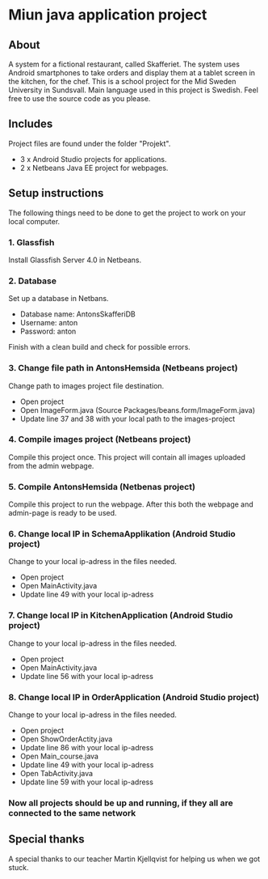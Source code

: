 # Miun java application project
## About
A system for a fictional restaurant, called Skafferiet. The system uses Android smartphones to take orders and display them at a tablet screen in the kitchen, for the chef. This is a school project for the Mid Sweden University in Sundsvall. Main language used in this project is Swedish. Feel free to use the source code as you please.
## Includes
Project files are found under the folder "Projekt".
* 3 x Android Studio projects for applications.
* 2 x Netbeans Java EE project for webpages.
## Setup instructions
The following things need to be done to get the project to work on your local computer.
### 1. Glassfish
Install Glassfish Server 4.0 in Netbeans.
### 2. Database
Set up a database in Netbans.
* Database name: AntonsSkafferiDB
* Username: anton
* Password: anton

Finish with a clean build and check for possible errors.
### 3. Change file path in AntonsHemsida (Netbeans project)
Change path to images project file destination.
* Open project
* Open ImageForm.java (Source Packages/beans.form/ImageForm.java)
* Update line 37 and 38 with your local path to the images-project
### 4. Compile images project (Netbeans project)
Compile this project once. This project will contain all images uploaded from the admin webpage.
### 5. Compile AntonsHemsida (Netbenas project)
Compile this project to run the webpage. After this both the webpage and admin-page is ready to be used.
### 6. Change local IP in SchemaApplikation (Android Studio project)
Change to your local ip-adress in the files needed.
* Open project
* Open MainActivity.java
* Update line 49 with your local ip-adress
### 7. Change local IP in KitchenApplication (Android Studio project)
Change to your local ip-adress in the files needed.
* Open project
* Open MainActivity.java
* Update line 56 with your local ip-adress
### 8. Change local IP in OrderApplication (Android Studio project)
Change to your local ip-adress in the files needed.
* Open project
* Open ShowOrderActity.java
* Update line 86 with your local ip-adress
* Open Main_course.java
* Update line 49 with your local ip-adress
* Open TabActivity.java
* Update line 59 with your local ip-adress

### Now all projects should be up and running, if they all are connected to the same network

## Special thanks
A special thanks to our teacher Martin Kjellqvist for helping us when we got stuck.


